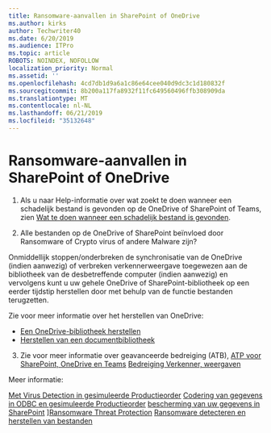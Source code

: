 ```yaml
---
title: Ransomware-aanvallen in SharePoint of OneDrive
ms.author: kirks
author: Techwriter40
ms.date: 6/20/2019
ms.audience: ITPro
ms.topic: article
ROBOTS: NOINDEX, NOFOLLOW
localization_priority: Normal
ms.assetid: ''
ms.openlocfilehash: 4cd7db1d9a6a1c86e64cee040d9dc3c1d180832f
ms.sourcegitcommit: 8b200a117fa8932f11fc649560496ffb308909da
ms.translationtype: MT
ms.contentlocale: nl-NL
ms.lasthandoff: 06/21/2019
ms.locfileid: "35132648"
---
```

# <a name="ransomware-attack-in-sharepoint-or-onedrive"></a>Ransomware-aanvallen in SharePoint of OneDrive

1.  Als u naar Help-informatie over wat zoekt te doen wanneer een schadelijk bestand is gevonden op de OneDrive of SharePoint of Teams, zien [Wat te doen wanneer een schadelijk bestand is gevonden](https://support.office.com/en-ie/article/what-to-do-when-a-malicious-file-is-found-in-sharepoint-online-onedrive-or-microsoft-teams-01e902ad-a903-4e0f-b093-1e1ac0c37ad2).

2.  Alle bestanden op de OneDrive of SharePoint beïnvloed door Ransomware of Crypto virus of andere Malware zijn? 

Onmiddellijk stoppen/onderbreken de synchronisatie van de OneDrive (indien aanwezig) of verbreken verkennerweergave toegewezen aan de bibliotheek van de desbetreffende computer (indien aanwezig) en vervolgens kunt u uw gehele OneDrive of SharePoint-bibliotheek op een eerder tijdstip herstellen door met behulp van de functie bestanden terugzetten. 

Zie voor meer informatie over het herstellen van OneDrive:

- [Een OneDrive-bibliotheek herstellen](https://support.office.com/article/restore-your-onedrive-fa231298-759d-41cf-bcd0-25ac53eb8a150)
- [Herstellen van een documentbibliotheek](https://support.office.com/article/restore-a-document-library-317791c3-8bd0-4dfd-8254-3ca90883d39a?ui=en-US&rs=en-US&ad=US)

3. Zie voor meer informatie over geavanceerde bedreiging (ATB), [ATP voor SharePoint, OneDrive en Teams](https://docs.microsoft.com/en-us/office365/securitycompliance/atp-for-spo-odb-and-teams)
[Bedreiging Verkenner, weergaven](https://docs.microsoft.com/en-us/office365/securitycompliance/threat-explorer-views)

Meer informatie:

[Met Virus Detection in gesimuleerde Productieorder](https://docs.microsoft.com/en-us/office365/securitycompliance/virus-detection-in-spo)
[Codering van gegevens in ODBC en gesimuleerde Productieorder](https://docs.microsoft.com/en-us/office365/securitycompliance/data-encryption-in-odb-and-spo)
[bescherming van uw gegevens in SharePoint](https://docs.microsoft.com/en-us/sharepoint/safeguarding-your-data) ][Ransomware Threat Protection](https://docs.microsoft.com/en-us/windows/security/threat-protection/intelligence/ransomware-malware)
[Ransomware detecteren en herstellen van bestanden](https://support.office.com/en-ie/article/Ransomware-detection-and-recovering-your-files-0d90ec50-6bfd-40f4-acc7-b8c12c73637f)